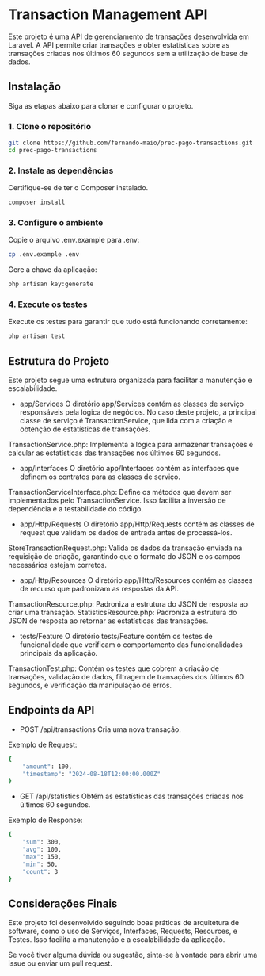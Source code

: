 # Transaction Management API

Este projeto é uma API de gerenciamento de transações desenvolvida em Laravel. A API permite criar transações e obter estatísticas sobre as transações criadas nos últimos 60 segundos sem a utilização de base de dados.

## Instalação

Siga as etapas abaixo para clonar e configurar o projeto.

### 1. Clone o repositório

```bash
git clone https://github.com/fernando-maio/prec-pago-transactions.git
cd prec-pago-transactions
```

### 2. Instale as dependências

Certifique-se de ter o Composer instalado.

```bash
composer install
```

### 3. Configure o ambiente

Copie o arquivo .env.example para .env:

```bash
cp .env.example .env
```

Gere a chave da aplicação:
```bash
php artisan key:generate
```

### 4. Execute os testes

Execute os testes para garantir que tudo está funcionando corretamente:

```bash
php artisan test
```

## Estrutura do Projeto

Este projeto segue uma estrutura organizada para facilitar a manutenção e escalabilidade.

- app/Services
O diretório app/Services contém as classes de serviço responsáveis pela lógica de negócios. No caso deste projeto, a principal classe de serviço é TransactionService, que lida com a criação e obtenção de estatísticas de transações.

TransactionService.php: Implementa a lógica para armazenar transações e calcular as estatísticas das transações nos últimos 60 segundos.

- app/Interfaces
O diretório app/Interfaces contém as interfaces que definem os contratos para as classes de serviço.

TransactionServiceInterface.php: Define os métodos que devem ser implementados pelo TransactionService. Isso facilita a inversão de dependência e a testabilidade do código.

- app/Http/Requests
O diretório app/Http/Requests contém as classes de request que validam os dados de entrada antes de processá-los.

StoreTransactionRequest.php: Valida os dados da transação enviada na requisição de criação, garantindo que o formato do JSON e os campos necessários estejam corretos.

- app/Http/Resources
O diretório app/Http/Resources contém as classes de recurso que padronizam as respostas da API.

TransactionResource.php: Padroniza a estrutura do JSON de resposta ao criar uma transação.
StatisticsResource.php: Padroniza a estrutura do JSON de resposta ao retornar as estatísticas das transações.

- tests/Feature
O diretório tests/Feature contém os testes de funcionalidade que verificam o comportamento das funcionalidades principais da aplicação.

TransactionTest.php: Contém os testes que cobrem a criação de transações, validação de dados, filtragem de transações dos últimos 60 segundos, e verificação da manipulação de erros.

## Endpoints da API
- POST /api/transactions
Cria uma nova transação.

Exemplo de Request:
```bash
{
    "amount": 100,
    "timestamp": "2024-08-18T12:00:00.000Z"
}
```

- GET /api/statistics
Obtém as estatísticas das transações criadas nos últimos 60 segundos.

Exemplo de Response:
```bash
{
    "sum": 300,
    "avg": 100,
    "max": 150,
    "min": 50,
    "count": 3
}
```


## Considerações Finais
Este projeto foi desenvolvido seguindo boas práticas de arquitetura de software, como o uso de Serviços, Interfaces, Requests, Resources, e Testes. Isso facilita a manutenção e a escalabilidade da aplicação.

Se você tiver alguma dúvida ou sugestão, sinta-se à vontade para abrir uma issue ou enviar um pull request.